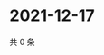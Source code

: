# 2021-12-17

共 0 条

<!-- BEGIN WEIBO -->
<!-- 最后更新时间 Fri Dec 17 2021 22:08:32 GMT+0800 (China Standard Time) -->

<!-- END WEIBO -->
